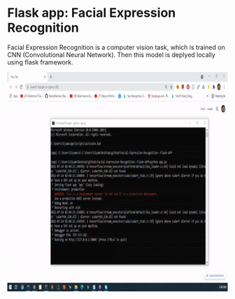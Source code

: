 <h1>Flask app: Facial Expression Recognition</h1>
Facial Expression Recognition is a computer vision task, which is trained on CNN (Convolutional Neural Network). Then this model is deplyed locally using flask framework.
<p align="center">
  <img width="800" height="500" src="output.gif">
</p>
